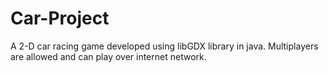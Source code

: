 # Car-Project
A 2-D car racing game developed using libGDX library in java. Multiplayers are allowed and can play over internet network. 
